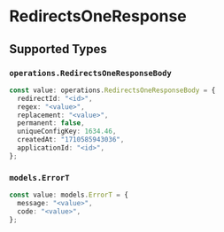 # RedirectsOneResponse


## Supported Types

### `operations.RedirectsOneResponseBody`

```typescript
const value: operations.RedirectsOneResponseBody = {
  redirectId: "<id>",
  regex: "<value>",
  replacement: "<value>",
  permanent: false,
  uniqueConfigKey: 1634.46,
  createdAt: "1710585943036",
  applicationId: "<id>",
};
```

### `models.ErrorT`

```typescript
const value: models.ErrorT = {
  message: "<value>",
  code: "<value>",
};
```

